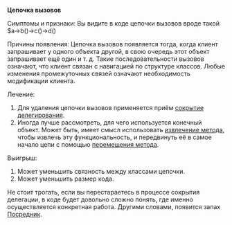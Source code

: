 <strong>Цепочка вызовов</strong>

Симптомы и признаки: Вы видите в коде цепочки вызовов вроде такой $a->b()->c()->d()

Причины появления: Цепочка вызовов появляется тогда, когда клиент запрашивает у одного объекта другой, в свою очередь этот объект запрашивает ещё один и т. д. Такие последовательности вызовов означают, что клиент связан с навигацией по структуре классов. Любые изменения промежуточных связей означают необходимость модификации клиента.

Лечение:

1. Для удаления цепочки вызовов применяется приём <a href="https://github.com/helenasilkina/refactoring/blob/master/Hide%20Delegate%20(Сокрытие%20делегирования).md">сокрытие делегирования</a>.
2. Иногда лучше рассмотреть, для чего используется конечный объект. Может быть, имеет смысл использовать <a href="https://github.com/helenasilkina/refactoring/blob/master/Extract_Method%20(Извлечение%20метода).md">извлечение метода</a>, чтобы извлечь эту функциональность, и передвинуть её в самое начало цепи с помощью <a href="https://github.com/helenasilkina/refactoring/blob/master/Move%20Method%20(Перемещение%20метода).md">перемещения метода</a>.

Выигрыш:

1. Может уменьшить связность между классами цепочки.
2. Может уменьшить размер кода.

Не стоит трогать, если вы перестараетесь в процессе сокрытия делегации, в коде будет довольно сложно понять, где именно осуществляется конкретная работа. Другими словами, появится запах <a href="https://github.com/helenasilkina/refactoring/blob/master/Middle%20Man%20(Посредник).md">Посредник</a>.
